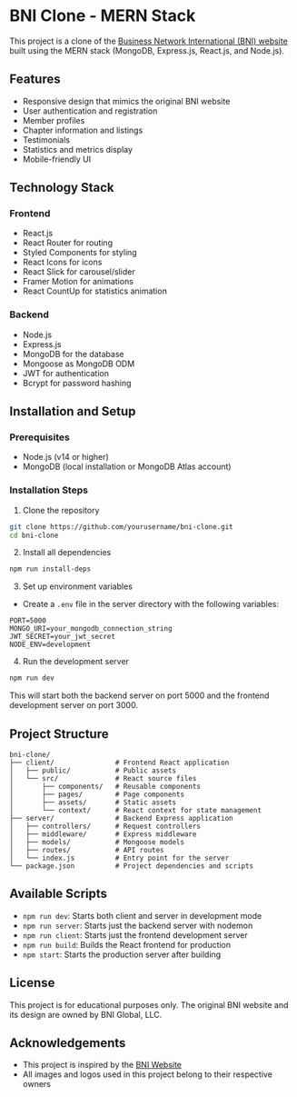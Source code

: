 # BNI Clone - MERN Stack

This project is a clone of the [Business Network International (BNI) website](https://www.bni.com/) built using the MERN stack (MongoDB, Express.js, React.js, and Node.js).

## Features

- Responsive design that mimics the original BNI website
- User authentication and registration
- Member profiles
- Chapter information and listings
- Testimonials
- Statistics and metrics display
- Mobile-friendly UI

## Technology Stack

### Frontend
- React.js
- React Router for routing
- Styled Components for styling
- React Icons for icons
- React Slick for carousel/slider
- Framer Motion for animations
- React CountUp for statistics animation

### Backend
- Node.js
- Express.js
- MongoDB for the database
- Mongoose as MongoDB ODM
- JWT for authentication
- Bcrypt for password hashing

## Installation and Setup

### Prerequisites
- Node.js (v14 or higher)
- MongoDB (local installation or MongoDB Atlas account)

### Installation Steps

1. Clone the repository
```bash
git clone https://github.com/yourusername/bni-clone.git
cd bni-clone
```

2. Install all dependencies
```bash
npm run install-deps
```

3. Set up environment variables
- Create a `.env` file in the server directory with the following variables:
```
PORT=5000
MONGO_URI=your_mongodb_connection_string
JWT_SECRET=your_jwt_secret
NODE_ENV=development
```

4. Run the development server
```bash
npm run dev
```

This will start both the backend server on port 5000 and the frontend development server on port 3000.

## Project Structure

```
bni-clone/
├── client/               # Frontend React application
│   ├── public/           # Public assets
│   └── src/              # React source files
│       ├── components/   # Reusable components
│       ├── pages/        # Page components
│       ├── assets/       # Static assets
│       └── context/      # React context for state management
├── server/               # Backend Express application
│   ├── controllers/      # Request controllers
│   ├── middleware/       # Express middleware
│   ├── models/           # Mongoose models
│   ├── routes/           # API routes
│   └── index.js          # Entry point for the server
└── package.json          # Project dependencies and scripts
```

## Available Scripts

- `npm run dev`: Starts both client and server in development mode
- `npm run server`: Starts just the backend server with nodemon
- `npm run client`: Starts just the frontend development server
- `npm run build`: Builds the React frontend for production
- `npm start`: Starts the production server after building

## License

This project is for educational purposes only. The original BNI website and its design are owned by BNI Global, LLC.

## Acknowledgements

- This project is inspired by the [BNI Website](https://www.bni.com/)
- All images and logos used in this project belong to their respective owners
